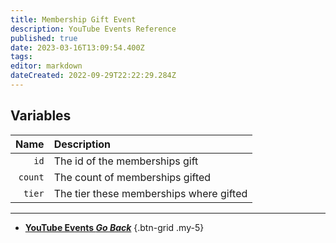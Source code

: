 ```yaml
---
title: Membership Gift Event
description: YouTube Events Reference
published: true
date: 2023-03-16T13:09:54.400Z
tags: 
editor: markdown
dateCreated: 2022-09-29T22:22:29.284Z
---
```


## Variables
Name | Description
----:|:------------
`id` | The id of the memberships gift
`count` | The count of memberships gifted
`tier` | The tier these memberships where gifted

---

- [<i class="mdi mdi-chevron-left"></i>**YouTube Events *Go Back***](/Platforms/YouTube/Events)
{.btn-grid .my-5}